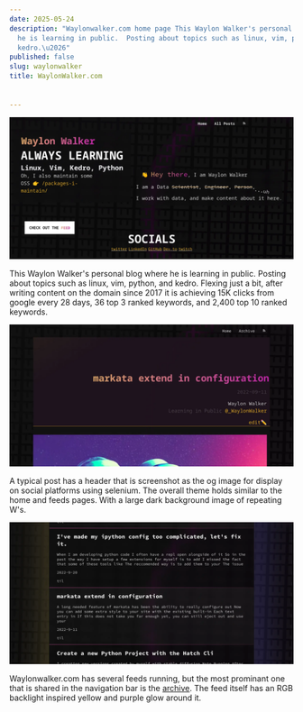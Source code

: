 ```yaml
---
date: 2025-05-24
description: "Waylonwalker.com home page This Waylon Walker's personal blog where
  he is learning in public.  Posting about topics such as linux, vim, python, and
  kedro.\u2026"
published: false
slug: waylonwalker
title: WaylonWalker.com


---
```


[![Waylonwalker.com home page](/waylonwalker.com.webp)](https://waylonwalker.com)

This Waylon Walker's personal blog where he is learning in public.  Posting
about topics such as linux, vim, python, and kedro.  Flexing just a bit, after
writing content on the domain since 2017 it is achieving  15K clicks from
google every 28 days, 36 top 3 ranked keywords, and 2,400 top 10 ranked keywords.


[![Waylonwalker.com post](/waylonwalker.com_markata-configure-head.webp)](https://waylonwalker.com/markata-configure-head/)

A typical post has a header that is screenshot as the og image for display on
social platforms using selenium.  The overall theme holds similar to the home
and feeds pages.  With a large dark background image of repeating W's.


[![Waylonwalker.com feed](/waylonwalker.com_archive.webp)](https://waylonwalker.com/archive/)

Waylonwalker.com has several feeds running, but the most prominant one that is
shared in the navigation bar is the
[archive](https://waylonwalker.com/archive).  The feed itself has an RGB
backlight inspired yellow and purple glow around it.